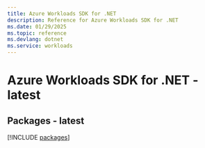 ```yaml
---
title: Azure Workloads SDK for .NET
description: Reference for Azure Workloads SDK for .NET
ms.date: 01/29/2025
ms.topic: reference
ms.devlang: dotnet
ms.service: workloads
---
```

# Azure Workloads SDK for .NET - latest
## Packages - latest
[!INCLUDE [packages](workloads-index.md)]